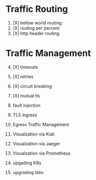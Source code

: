 # Traffic Routing
1. [X] hellow world routing
2. [X] routing per percent
3. [X] http header routing

# Traffic Management
4. [X] timeouts
5. [X] retries
6. [X] circuit breaking

7. [X] mutual tls
8. fault injection
9. TLS ingress
11. Egress Traffic Management
10. Visualzation via Kiali
10. Visualzation via Jaeger
10. Visualzation via Prometheus
12. upgading K8s
13. upgrading Istio
